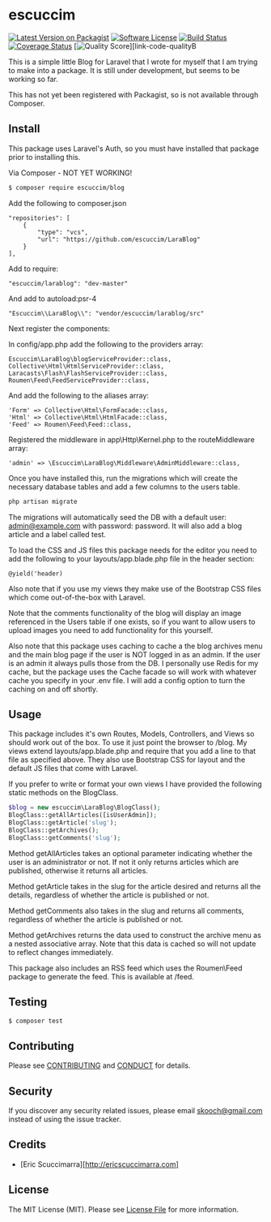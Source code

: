 # escuccim

[![Latest Version on Packagist][ico-version]][link-packagist]
[![Software License][ico-license]](LICENSE.md)
[![Build Status][ico-travis]][link-travis]
[![Coverage Status][ico-scrutinizer]][link-scrutinizer]
[![Quality Score][ico-code-quality]][link-code-qualityB

This is a simple little Blog for Laravel that I wrote for myself that I am trying to make into a package. It is still under development, but seems to be working so far.

This has not yet been registered with Packagist, so is not available through Composer.

## Install

This package uses Laravel's Auth, so you must have installed that package prior to installing this.

Via Composer - NOT YET WORKING!
``` bash
$ composer require escuccim/blog
```

Add the following to composer.json
```
"repositories": [
    {
        "type": "vcs",
        "url": "https://github.com/escuccim/LaraBlog"
    }
],
```
Add to require:
```
"escuccim/larablog": "dev-master"
```

And add to autoload:psr-4
```
"Escuccim\\LaraBlog\\": "vendor/escuccim/larablog/src"
```

Next register the components:

In config/app.php add the following to the providers array:
```
Escuccim\LaraBlog\blogServiceProvider::class,
Collective\Html\HtmlServiceProvider::class,
Laracasts\Flash\FlashServiceProvider::class,
Roumen\Feed\FeedServiceProvider::class,
```

And add the following to the aliases array:
```
'Form' => Collective\Html\FormFacade::class,
'Html' => Collective\Html\HtmlFacade::class,
'Feed' => Roumen\Feed\Feed::class,
```

Registered the middleware in app\Http\Kernel.php to the routeMiddleware array:
```
'admin' => \Escuccim\LaraBlog\Middleware\AdminMiddleware::class,
```

Once you have installed this, run the migrations which will create the necessary database tables and add a few columns to the users table.

``` bash
php artisan migrate
``` 
The migrations will automatically seed the DB with a default user: admin@example.com with password: password. It will also add a blog article and a label called test.

To load the CSS and JS files this package needs for the editor you need to add the following to your layouts/app.blade.php file in the header section:
```
@yield('header)
```

Also note that if you use my views they make use of the Bootstrap CSS files which come out-of-the-box with Laravel.

Note that the comments functionality of the blog will display an image referenced in the Users table if one exists, so if you want to allow users to upload images you need to add functionality for this yourself.

Also note that this package uses caching to cache a the blog archives menu and the main blog page if the user is NOT logged in as an admin. If the user is an admin it always pulls those from the DB. I personally use Redis for my cache, but the package uses the Cache facade so will work with whatever cache you specify in your .env file. I will add a config option to turn the caching on and off shortly.

## Usage

This package includes it's own Routes, Models, Controllers, and Views so should work out of the box. To use it just point the browser to /blog. My views extend layouts/app.blade.php and require that you add a line to that file as specified above. They also use Bootstrap CSS for layout and the default JS files that come with Laravel.

If you prefer to write or format your own views I have provided the following static methods on the BlogClass.
``` php
$blog = new escuccim\LaraBlog\BlogClass();
BlogClass::getAllArticles([isUserAdmin]); 
BlogClass::getArticle('slug');
BlogClass::getArchives();
BlogClass::getComments('slug');
```

Method getAllArticles takes an optional parameter indicating whether the user is an administrator or not. If not it only returns articles which are published, otherwise it returns all articles.

Method getArticle takes in the slug for the article desired and returns all the details, regardless of whether the article is published or not.

Method getComments also takes in the slug and returns all comments, regardless of whether the article is published or not.

Method getArchives returns the data used to construct the archive menu as a nested associative array. Note that this data is cached so will not update to reflect changes immediately.

This package also includes an RSS feed which uses the Roumen\Feed package to generate the feed. This is available at /feed.

## Testing

``` bash
$ composer test
```

## Contributing

Please see [CONTRIBUTING](CONTRIBUTING.md) and [CONDUCT](CONDUCT.md) for details.

## Security

If you discover any security related issues, please email skooch@gmail.com instead of using the issue tracker.

## Credits

- [Eric Scuccimarra][http://ericscuccimarra.com]

## License

The MIT License (MIT). Please see [License File](LICENSE.md) for more information.

[ico-version]: https://img.shields.io/packagist/v/escuccim/blog.svg?style=flat-square
[ico-license]: https://img.shields.io/badge/license-MIT-brightgreen.svg?style=flat-square
[ico-travis]: https://img.shields.io/travis/escuccim/blog/master.svg?style=flat-square
[ico-scrutinizer]: https://img.shields.io/scrutinizer/coverage/g/escuccim/blog.svg?style=flat-square
[ico-code-quality]: https://img.shields.io/scrutinizer/g/escuccim/blog.svg?style=flat-square
[ico-downloads]: https://img.shields.io/packagist/dt/escuccim/blog.svg?style=flat-square

[link-packagist]: https://packagist.org/packages/escuccim/larablog
[link-travis]: https://travis-ci.org/escuccim/larablog
[link-scrutinizer]: https://scrutinizer-ci.com/g/escuccim/larablog/code-structure
[link-code-quality]: https://scrutinizer-ci.com/g/escuccim/larablog
[link-downloads]: https://packagist.org/packages/escuccim/larablog
[link-author]: https://github.com/escuccim

